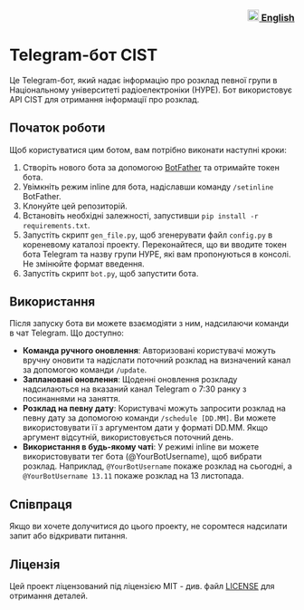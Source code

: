 
<h3 align="right"> <a href="README.md"> <img src="https://user-images.githubusercontent.com/87089735/213571353-a9f45178-b7e0-41d0-8148-3241ec9d64b2.png" height="20px"> English </a></h3>

# Telegram-бот CIST

Це Telegram-бот, який надає інформацію про розклад певної групи в Національному університеті радіоелектроніки (НУРЕ). Бот використовує API CIST для отримання інформації про розклад.

## Початок роботи

Щоб користуватися цим ботом, вам потрібно виконати наступні кроки:

1. Створіть нового бота за допомогою [BotFather](https://telegram.me/BotFather) та отримайте токен бота.
2. Увімкніть режим inline для бота, надіславши команду `/setinline` BotFather.
3. Клонуйте цей репозиторій.
4. Встановіть необхідні залежності, запустивши `pip install -r requirements.txt`.
5. Запустіть скрипт `gen_file.py`, щоб згенерувати файл `config.py` в кореневому каталозі проекту. Переконайтеся, що ви вводите токен бота Telegram та назву групи НУРЕ, які вам пропонуються в консолі. Не змінюйте формат введення.
6. Запустіть скрипт `bot.py`, щоб запустити бота.

## Використання

Після запуску бота ви можете взаємодіяти з ним, надсилаючи команди в чат Telegram. Що доступно:

- **Команда ручного оновлення**: Авторизовані користувачі можуть вручну оновити та надіслати поточний розклад на визначений канал за допомогою команди `/update`.
- **Заплановані оновлення**: Щоденні оновлення розкладу надсилаються на вказаний канал Telegram о 7:30 ранку з посинаннями на заняття.
- **Розклад на певну дату**: Користувачі можуть запросити розклад на певну дату за допомогою команди `/schedule [DD.MM]`. Ви можете використовувати її з аргументом дати у форматі DD.MM. Якщо аргумент відсутній, використовується поточний день.
- **Використання в будь-якому чаті**: У режимі inline ви можете використовувати тег бота (@YourBotUsername), щоб вибрати розклад. Наприклад, `@YourBotUsername` покаже розклад на сьогодні, а `@YourBotUsername 13.11` покаже розклад на 13 листопада.

## Співпраця

Якщо ви хочете долучитися до цього проекту, не соромтеся надсилати запит або відкривати питання.

## Ліцензія

Цей проект ліцензований під ліцензією MIT - див. файл [LICENSE](LICENSE) для отримання деталей.
